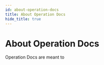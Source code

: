 ```yaml
---
id: about-operation-docs
title: About Operation Docs
hide_title: true
---
```


# About Operation Docs

Operation Docs are meant to 
